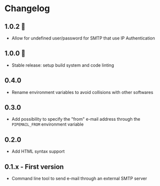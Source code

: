 # Changelog

## 1.0.2 🔐

* Allow for undefined user/password for SMTP that use IP Authentication

## 1.0.0 🚀

* Stable release: setup build system and code linting

## 0.4.0

* Rename environment variables to avoid collisions with other softwares

## 0.3.0

* Add possibility to specify the "from" e-mail address through the `PIPEMAIL_FROM` environment variable

## 0.2.0

* Add HTML syntax support

## 0.1.x - First version

* Command line tool to send e-mail through an external SMTP server
